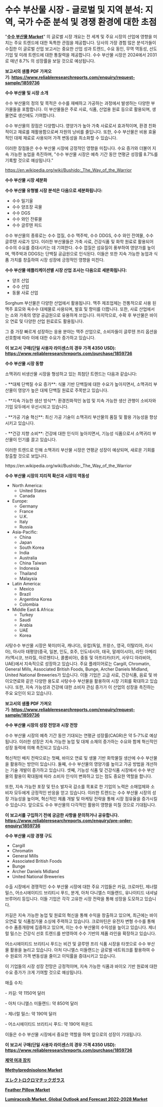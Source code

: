 <p><h1>수수 부산물 시장 - 글로벌 및 지역 분석: 지역, 국가 수준 분석 및 경쟁 환경에 대한 초점</h1></p><p>"<strong><a href="https://www.reliableresearchreports.com/sorghum-by-products-r1859736">수수 부산물 Market</a></strong>" 의 글로벌 시장 개요는 전 세계 및 주요 시장의 산업에 영향을 미치는 주요 트렌드에 대한 독특한 관점을 제공합니다. 당사의 가장 경험 많은 분석가들이 수집한 이 글로벌 산업 보고서는 중요한 산업 성과 트렌드, 수요 동인, 무역 역동성, 선도 기업 및 미래 트렌드에 대한 통찰력을 제공합니다. 수수 부산물 시장은 2024에서 2031로 매년 8.7% 의 성장률을 보일 것으로 예상됩니다.</p>
<p><strong>보고서의 샘플 PDF 가져오기:&nbsp;<a href="https://www.reliableresearchreports.com/enquiry/request-sample/1859736">https://www.reliableresearchreports.com/enquiry/request-sample/1859736</a></strong></p>
<p><strong>수수 부산물 및 시장 소개</strong></p>
<p><p>수수 부산물의 정의 및 목적은 수수를 재배하고 가공하는 과정에서 발생하는 다양한 부가물들을 포함합니다. 이 부산물들은 주로 사료, 식품, 산업용 원료 등으로 활용되며, 생물연료 생산에도 기여합니다. </p><p>수수 부산물의 장점은 다양합니다. 영양가가 높아 가축 사료로서 효과적이며, 환경 친화적이고 재료를 재활용함으로써 자원의 낭비를 줄입니다. 또한, 수수 부산물은 비용 효율적인 대체 재료로 사용되어 가격 변동성을 최소화할 수 있습니다. </p><p>이러한 장점들은 수수 부산물 시장에 긍정적인 영향을 미칩니다. 수요 증가와 더불어 지속 가능한 농업을 촉진하며, "수수 부산물 시장은 예측 기간 동안 연평균 성장률 8.7%를 기록할 것으로 예상됩니다."</p></p>
<p><a href="https://en.wikipedia.org/wiki/Bushido:_The_Way_of_the_Warrior">https://en.wikipedia.org/wiki/Bushido:_The_Way_of_the_Warrior</a></p>
<p><strong>수수 부산물 시장 세분화</strong></p>
<p><strong>수수 부산물 유형별 시장 분석은 다음으로 세분화됩니다:</strong></p>
<p><ul><li>수수 밀기울</li><li>수수 양조장 곡물</li><li>수수 DGS</li><li>수수 와인 잔류물</li><li>수수 글루텐 피드</li></ul></p>
<p><p>수수 부산물의 종류로는 수수 껍질, 수수 맥주박, 수수 DDGS, 수수 와인 잔여물, 수수 글루텐 사료가 있다. 이러한 부산물들은 가축 사료, 건강식품 및 화학 원료로 활용되어 수수의 수요를 증대시키는 데 기여한다. 수수 껍질은 섬유질이 풍부하여 영양가를 높이며, 맥주박과 DDGS는 단백질 공급원으로 인식된다. 이들은 또한 지속 가능한 농업과 식품 가치를 창출하여 시장 성장에 긍정적인 영향을 미친다.</p></p>
<p><strong>수수 부산물 애플리케이션별 시장 산업 조사는 다음으로 세분화됩니다:</strong></p>
<p><ul><li>양조 산업</li><li>수수 산업</li><li>동물 사료 산업</li></ul></p>
<p><p>Sorghum 부산물은 다양한 산업에서 활용됩니다. 맥주 제조업체는 전통적으로 사용 된 맥주 효모와 옥수수 대체물로 사용되며, 발효 및 향미를 더합니다. 또한, 사료 산업에서는 소와 가축의 영양 공급원으로 유용하게 쓰입니다. 마지막으로, 수확 후 부산물은 바이오 연료 및 다양한 산업 원료로도 활용됩니다. </p><p>그 중 가장 빠르게 성장하는 응용 분야는 맥주 산업으로, 소비자들이 글루텐 프리 옵션을 선호함에 따라 이에 대한 수요가 증가하고 있습니다.</p></p>
<p><strong>이 보고서 구매(단일 사용자 라이센스의 경우 가격 4350 USD): <a href="https://www.reliableresearchreports.com/purchase/1859736">https://www.reliableresearchreports.com/purchase/1859736</a></strong></p>
<p><strong>수수 부산물 시장 동향</strong></p>
<p><p>소맥귀리 비생산물 시장을 형성하고 있는 최첨단 트렌드는 다음과 같습니다:</p><p>- **대체 단백질 수요 증가**: 식물 기반 단백질에 대한 수요가 높아지면서, 소맥귀리 부산물이 영양가 높은 대체 단백질 원료로 주목받고 있습니다.</p><p>- **지속 가능한 생산 방식**: 환경친화적인 농업 및 지속 가능한 생산 관행이 소비자와 기업 모두에서 우선시되고 있습니다.</p><p>- **가공 기술 혁신**: 최신 가공 기술이 소맥귀리 부산물의 품질 및 활용 가능성을 향상시키고 있습니다.</p><p>- **건강 지향 소비**: 건강에 대한 인식이 높아지면서, 기능성 식품으로서 소맥귀리 부산물이 인기를 끌고 있습니다.</p><p>이러한 트렌드로 인해 소맥귀리 부산물 시장은 연평균 성장이 예상되며, 새로운 기회를 창출할 것으로 보입니다.</p></p>
<p>https://en.wikipedia.org/wiki/Bushido:_The_Way_of_the_Warrior</p>
<p><strong>수수 부산물 시장의 지리적 확산과 시장의 역동성</strong></p>
<p><ul>
    <li>
        North America:
        <ul>
            <li>United States</li>
            <li>Canada</li>
        </ul>
    </li>
    <li>
        Europe:
        <ul>
            <li>Germany</li>
            <li>France</li>
            <li>U.K.</li>
            <li>Italy</li>
            <li>Russia</li>
        </ul>
    </li>
    <li>
        Asia-Pacific:
        <ul>
            <li>China</li>
            <li>Japan</li>
            <li>South Korea</li>
            <li>India</li>
            <li>Australia</li>
            <li>China Taiwan</li>
            <li>Indonesia</li>
            <li>Thailand</li>
            <li>Malaysia</li>
        </ul>
    </li>
    <li>
        Latin America:
        <ul>
            <li>Mexico</li>
            <li>Brazil</li>
            <li>Argentina Korea</li>
            <li>Colombia</li>
        </ul>
    </li>
    <li>
        Middle East & Africa:
        <ul>
            <li>Turkey</li>
            <li>Saudi</li>
            <li>Arabia</li>
            <li>UAE</li>
            <li>Korea</li>
        </ul>
    </li>
    </ul></p>
<p><p>사탕수수 부산물 시장은 북미(미국, 캐나다), 유럽(독일, 프랑스, 영국, 이탈리아, 러시아), 아시아 태평양(중국, 일본, 인도, 호주, 인도네시아, 태국, 말레이시아), 라틴 아메리카(멕시코, 브라질, 아르헨티나, 콜롬비아), 중동 및 아프리카(터키, 사우디 아라비아, UAE)에서 지속적으로 성장하고 있습니다. 주요 플레이어로는 Cargill, Chromatin, General Mills, Associated British Foods, Bunge, Archer Daniels Midland, United National Breweries가 있습니다. 이들 기업은 고급 사료, 건강식품, 음료 및 바이오연료와 같은 다양한 용도로 사탕수수 부산물을 활용하여 시장 기회를 확대하고 있습니다. 또한, 지속 가능성과 건강에 대한 소비자 관심 증가가 이 산업의 성장을 촉진하는 주요 요인이 되고 있습니다.</p></p>
<p><strong>보고서의 샘플 PDF 가져오기:&nbsp;<a href="https://www.reliableresearchreports.com/enquiry/request-sample/1859736">https://www.reliableresearchreports.com/enquiry/request-sample/1859736</a></strong></p>
<p><strong>수수 부산물 시장의 성장 전망과 시장 전망</strong></p>
<p><p>수수 부산물 시장의 예측 기간 동안 기대되는 연평균 성장률(CAGR)은 약 5-7%로 예상됩니다. 이러한 성장은 지속 가능한 농업 및 대체 소재의 증가하는 수요와 함께 혁신적인 성장 동력에 의해 촉진되고 있습니다.</p><p>혁신적인 배치 전략으로는 첫째, 바이오 연료 및 생물 기반 화학물질 생산에 수수 부산물을 활용하는 방안이 있습니다. 둘째, 수수 부산물의 영양가를 높이고 가공 방법을 개선하는 기술 개발이 증가하고 있습니다. 셋째, 기능성 식품 및 건강식품 시장에서 수수 부산물의 활용이 확대됨에 따라 소비자 인식이 변화하고 있는 점도 중요한 역할을 합니다.</p><p>또한, 지속 가능한 포장 및 탄소 발자국 감소를 목표로 한 기업의 노력은 소매업체와 소비자 모두에게 긍정적인 반응을 얻고 있습니다. 이러한 트렌드는 수수 부산물 시장의 성장 가능성을 높이며, 혁신적인 제품 개발 및 마케팅 전략을 통해 시장 점유율을 증가시킬 수 있습니다. 앞으로도 수수 부산물의 다각적인 활용이 영향을 미칠 것으로 기대됩니다.</p></p>
<p><strong>이 보고서를 구입하기 전에 궁금한 사항을 문의하거나 공유합니다. <a href="https://www.reliableresearchreports.com/enquiry/pre-order-enquiry/1859736">https://www.reliableresearchreports.com/enquiry/pre-order-enquiry/1859736</a></strong></p>
<p><strong>수수 부산물 시장 경쟁 구도</strong></p>
<p><ul><li>Cargill</li><li>Chromatin</li><li>General Mills</li><li>Associated British Foods</li><li>Bunge</li><li>Archer Daniels Midland</li><li>United National Breweries</li></ul></p>
<p><p>수출 시장에서 경쟁적인 수수 부산물 시장에 대한 주요 기업들은 카길, 크로마틴, 제너럴 밀스, 어소시에이티드 브리티시 푸드, 분게, 아처 다니엘스 미들랜드, 유나이티드 내셔널 브루어리 등입니다. 이들 기업은 각각 고유한 시장 전략을 통해 성장을 도모하고 있습니다.</p><p>카길은 지속 가능한 농업 및 원료의 혁신을 통해 수익을 창출하고 있으며, 최근에는 바이오연료 및 식품첨가물 소싱에 주력하고 있습니다. 크로마틴은 유전자 변형 수수를 통해 수수 품종개량에 집중하고 있으며, 이는 수수 부산물의 수익성을 높이고 있습니다. 제너럴 밀스는 건강식 선호 트렌드를 반영하여 수수 기반의 제품 라인을 확장하고 있습니다.</p><p>어소시에이티드 브리티시 푸드는 비건 및 글루텐 프리 식품 시장을 타겟으로 수수 부산물 활용을 늘리고 있습니다. 아처 다니엘스 미들랜드는 글로벌 네트워크를 활용하여 수수 원료의 가격 변동성을 줄이고 이익률을 증대시키고 있습니다. </p><p>이 기업들의 시장 성장 전망은 긍정적이며, 지속 가능한 식품과 바이오 기반 원료에 대한 수요 증가가 크게 기여할 것으로 예상됩니다.</p><p>매출 수치:</p><p>- 카길: 약 1150억 달러</p><p>- 아처 다니엘스 미들랜드: 약 850억 달러</p><p>- 제너럴 밀스: 약 190억 달러</p><p>- 어소시에이티드 브리티시 푸드: 약 190억 파운드</p><p>이들은 수수 부산물 시장에서 중요한 역할을 하며 앞으로의 성장이 기대됩니다.</p></p>
<p><strong>이 보고서 구매(단일 사용자 라이센스의 경우 가격 4350 USD): <a href="https://www.reliableresearchreports.com/purchase/1859736">https://www.reliableresearchreports.com/purchase/1859736</a></strong></p>
<p><strong><p><a href="https://medium.com/@terrellmend76/%EC%A0%9C%EC%95%BD-%ED%95%84%ED%84%B0-%EC%9E%A5%EC%B9%98-%EC%8B%9C%EC%9E%A5-%EB%B6%84%EC%84%9D-%EB%B3%B4%EA%B3%A0%EC%84%9C-%EC%A7%80%EC%97%AD-%EC%9C%A0%ED%98%95-%EB%A7%89-%ED%95%84%ED%84%B0-%EB%A7%A4%EC%B2%B4-%ED%95%84%ED%84%B0-%EC%B9%B4%ED%8A%B8%EB%A6%AC%EC%A7%80-%EB%B0%8F-%EC%BA%A1%EC%8A%90-%ED%95%84%ED%84%B0-%EA%B8%B0%ED%83%80-%EB%B0%8F-%EC%9D%91%EC%9A%A9-%EB%B6%84%EC%95%BC-%EA%B3%B5%EA%B8%B0-%EC%A0%95%ED%99%94-%EB%AC%BC-%EC%A0%95%ED%99%94-%EB%A9%B8%EA%B7%A0-%EC%84%B8%ED%8F%AC-%EB%B6%84%EB%A6%AC-%EA%B8%B0%ED%83%80-%EC%97%90-%EB%94%B0%EB%A5%B8-f50fcde68128">제약 여과 장치</a></p><p><a href="https://www.linkedin.com/pulse/global-methylprednisolone-market-sector2024-2031-metrics-vcqke?trackingId=guHPOCe0QPGtywWa8%2BekJA%3D%3D">Methylprednisolone Market</a></p><p><a href="https://github.com/mohamedbakry57/Market-Research-Report-List-6/blob/main/622871987525.md">エレクトロクロマチックガラス</a></p><p><a href="https://www.linkedin.com/pulse/feather-pillow-market-report-product-type-adultchildren-vowqe?trackingId=QfjqXK4pTvm843ajyWY6Hg%3D%3D">Feather Pillow Market</a></p><p><a href="https://github.com/vimar16th/Market-Research-Report-List-6/blob/main/lumiracoxib-market-global-outlook-and-forecast-2022-2028-market.md">Lumiracoxib Market, Global Outlook and Forecast 2022-2028 Market</a></p></strong></p>
<p></p>
